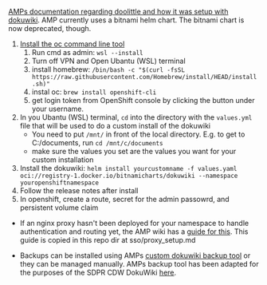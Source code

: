 [AMPs documentation regarding doolittle and how it was setup with dokuwiki](https://dev.azure.com/bc-icm/FODIG/_wiki/wikis/FODIG.wiki/177/Doolittle). AMP currently uses a bitnami helm chart. The bitnami chart is now deprecated, though.

1. [Install the oc command line tool](https://developer.gov.bc.ca/docs/default/component/platform-developer-docs/docs/openshift-projects-and-access/install-the-oc-command-line-tool/)
    1. Run cmd as admin: `wsl --install`
    1. Turn off VPN and Open Ubantu (WSL) terminal
    2. install homebrew: `/bin/bash -c "$(curl -fsSL https://raw.githubusercontent.com/Homebrew/install/HEAD/install.sh)"`
    3. instal oc: `brew install openshift-cli`
    4. get login token from OpenShift console by clicking the button under your username.
2. In you Ubantu (WSL) terminal, `cd` into the directory with the `values.yml` file that will be used to do a custom install of the dokuwiki
    * You need to put `/mnt/` in front of the local directory. E.g. to get to C:/documents, run `cd /mnt/c/documents`
    * make sure the values you set are the values you want for your custom installation
3. Install the dokuwiki: `helm install yourcustomname -f values.yaml oci://registry-1.docker.io/bitnamicharts/dokuwiki --namespace youropenshiftnamespace`
4. Follow the release notes after install
5. In openshift, create a route, secret for the admin passowrd, and persistent volume claim
 
* If an nginx proxy hasn't been deployed for your namespace to handle authentication and routing yet, the AMP wiki has a [guide for this](https://dev.azure.com/bc-icm/FODIG/_wiki/wikis/FODIG.wiki/280/SSO-(IDIR-Auth)). This guide is copied in this repo dir at sso/proxy_setup.md

* Backups can be installed using AMPs [custom dokuwiki backup tool](https://github.com/bcgov/km-dokuwiki-backup) or they can be managed manually. AMPs backup tool has been adapted for the purposes of the SDPR CDW DokuWiki [here](https://github.com/bcgov/sdpr-cdw-helm-charts/tree/main/charts/dokuwiki-backup).